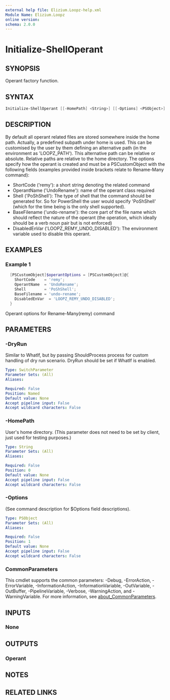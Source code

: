 ```yaml
---
external help file: Elizium.Loopz-help.xml
Module Name: Elizium.Loopz
online version:
schema: 2.0.0
---
```


# Initialize-ShellOperant

## SYNOPSIS

Operant factory function.

## SYNTAX

```powershell
Initialize-ShellOperant [[-HomePath] <String>] [[-Options] <PSObject>] [-DryRun] [<CommonParameters>]
```

## DESCRIPTION

  By default all operant related files are stored somewhere inside the home path.
Actually, a predefined subpath under home is used. This can be customised by the user
by them defining an alternative path (in the environment as 'LOOPZ_PATH'). This
alternative path can be relative or absolute. Relative paths are relative to the
home directory.
  The options specify how the operant is created and must be a PSCustomObject with
the following fields (examples provided inside brackets relate to Rename-Many command):

+ ShortCode ('remy'): a short string denoting the related command
+ OperantName ('UndoRename'): name of the operant class required
+ Shell ('PoShShell'): The type of shell that the command should be generated for. So
for PowerShell the user would specify 'PoShShell' (which for the time being is the
only shell supported).
+ BaseFilename ('undo-rename'): the core part of the file name which should reflect
the nature of the operant (the operation, which ideally should be a verb noun pair
but is not enforced)
+ DisabledEnVar ('LOOPZ_REMY_UNDO_DISABLED'): The environment variable used to disable
this operant.

## EXAMPLES

### Example 1

```powershell
  [PSCustomObject]$operantOptions = [PSCustomObject]@{
    ShortCode    = 'remy';
    OperantName  = 'UndoRename';
    Shell        = 'PoShShell';
    BaseFilename = 'undo-rename';
    DisabledEnVar  = 'LOOPZ_REMY_UNDO_DISABLED';
  }
```

Operant options for Rename-Many(remy) command

## PARAMETERS

### -DryRun

Similar to WhatIf, but by passing ShouldProcess process for custom handling of
dry run scenario. DryRun should be set if WhatIf is enabled.

```yaml
Type: SwitchParameter
Parameter Sets: (All)
Aliases:

Required: False
Position: Named
Default value: None
Accept pipeline input: False
Accept wildcard characters: False
```

### -HomePath

User's home directory. (This parameter does not need to be set by client, just
used for testing purposes.)

```yaml
Type: String
Parameter Sets: (All)
Aliases:

Required: False
Position: 0
Default value: None
Accept pipeline input: False
Accept wildcard characters: False
```

### -Options

(See command description for $Options field descriptions).

```yaml
Type: PSObject
Parameter Sets: (All)
Aliases:

Required: False
Position: 1
Default value: None
Accept pipeline input: False
Accept wildcard characters: False
```

### CommonParameters

This cmdlet supports the common parameters: -Debug, -ErrorAction, -ErrorVariable, -InformationAction, -InformationVariable, -OutVariable, -OutBuffer, -PipelineVariable, -Verbose, -WarningAction, and -WarningVariable. For more information, see [about_CommonParameters](http://go.microsoft.com/fwlink/?LinkID=113216).

## INPUTS

### None

## OUTPUTS

### Operant

## NOTES

## RELATED LINKS
